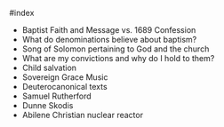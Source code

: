 #index

- Baptist Faith and Message vs. 1689 Confession
- What do denominations believe about baptism?
- Song of Solomon pertaining to God and the church
- What are my convictions and why do I hold to them?
- Child salvation
- Sovereign Grace Music
- Deuterocanonical texts
- Samuel Rutherford
- Dunne Skodis
- Abilene Christian nuclear reactor